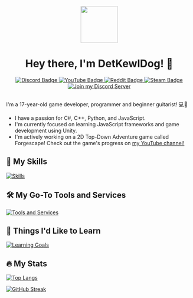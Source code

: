 <div id="header" align="center">
  <img src="https://imgur.com/hgYteMU.png" width="100" />
  <h1>
    Hey there, I'm DetKewlDog! 👋
  </h1>
  <div id="badges">
    <a href="https://discord.gg/F7VQ2hwfyw">
      <img src="https://img.shields.io/badge/Discord-%235865F2.svg?style=for-the-badge&logo=discord&logoColor=white" alt="Discord Badge"/>
    </a>
    <a href="https://youtube.com/@autumnfire_dev">
      <img src="https://img.shields.io/badge/YouTube-%23FF0000.svg?style=for-the-badge&logo=youtube&logoColor=white" alt="YouTube Badge"/>
    </a>
    <a href="https://www.reddit.com/u/DetKewlDog">
      <img src="https://img.shields.io/badge/Reddit-%23FF4500.svg?style=for-the-badge&logo=reddit&logoColor=white" alt="Reddit Badge"/>
    </a>
    <a href="https://steamcommunity.com/id/DetKewlDog">
      <img src="https://img.shields.io/badge/steam-%23000000.svg?style=for-the-badge&logo=steam&logoColor=white" alt="Steam Badge"/>
    </a>
  </div>
  <a href="https://discord.gg/F7VQ2hwfyw">
    <img src="https://discordapp.com/api/guilds/877148912262197258/widget.png?style=banner2" alt="Join my Discord Server"/>
  </a> <br />
  <img src="https://komarev.com/ghpvc/?username=DetKewlDog&style=flat-square&color=orange" alt=""/>
</div>

<br />

I'm a 17-year-old game developer, programmer and beginner guitarist! 💻🎸
- I have a passion for C#, C++, Python, and JavaScript.
- I'm currently focused on learning JavaScript frameworks and game development using Unity.
- I'm actively working on a 2D Top-Down Adventure game called Forgescape! Check out the game's progress on [my YouTube channel!](https://youtube.com/@autumnfire_dev)

## 💼 My Skills

[![Skills](https://skillicons.dev/icons?i=cs,unity,py,flask,cpp,c,react,nodejs,js,html,css)](https://skillicons.dev)

## 🛠️ My Go-To Tools and Services

[![Tools and Services](https://skillicons.dev/icons?i=vscode,visualstudio,replit,netlify,supabase)](https://skillicons.dev)

## 🚀 Things I'd Like to Learn

[![Learning Goals](https://skillicons.dev/icons?i=svelte,nextjs,linux,raspberrypi,ts,vim,vite,rust)](https://skillicons.dev)

## 🔥 My Stats

[![Top Langs](https://github-readme-stats-detkewldog.vercel.app/api/top-langs/?username=detkewldog&layout=donut&theme=nord&count_private=true&langs_count=10)](https://github.com/anuraghazra/github-readme-stats)

[![GitHub Streak](http://github-readme-streak-stats.herokuapp.com?user=your-github-username&theme=dark)](https://git.io/streak-stats)
